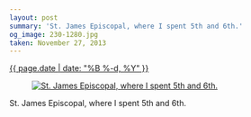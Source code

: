 ```yaml
---
layout: post
summary: 'St. James Episcopal, where I spent 5th and 6th.'
og_image: 230-1280.jpg
taken: November 27, 2013
---
```


<div class="post">
 <time>
  <a href="/230">
   {{ page.date | date: "%B %-d, %Y" }}
  </a>
 </time>
 <a href="/230">
  <figure data-taken="11/27/2013">
   <img alt="St. James Episcopal, where I spent 5th and 6th." sizes="(min-width: 700px) 50vw, calc(100vw - 2rem)" src="{{ site.assets_url }}/230-640.jpg" srcset="{{ site.assets_url }}/230-1280.jpg 1280w, {{ site.assets_url }}/230-960.jpg 960w, {{ site.assets_url }}/230-640.jpg 640w, {{ site.assets_url }}/230-320.jpg 320w"/>
  </figure>
 </a>
 <span>
  St. James Episcopal, where I spent 5th and 6th.
 </span>
</div>
